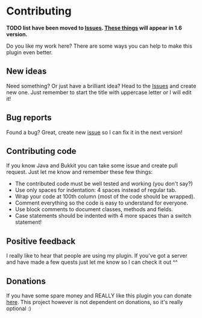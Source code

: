 # Contributing

**TODO list have been moved to [Issues](https://github.com/Co0sh/BetonQuest/issues). [These things](https://github.com/Co0sh/BetonQuest/issues?q=milestone%3A"1.6+version"+) will appear in 1.6 version.**

Do you like my work here? There are some ways you can help to make this plugin even better.

## New ideas

Need something? Or just have a brilliant idea? Head to the [Issues](https://github.com/Co0sh/BetonQuest/issues) and create new one. Just remember to start the title with uppercase letter or I will edit it!

## Bug reports

Found a bug? Great, create new [issue](https://github.com/Co0sh/BetonQuest/issues) so I can fix it in the next version!

## Contributing code

If you know Java and Bukkit you can take some issue and create pull request. Just let me know and remember these few things:

* The contributed code must be well tested and working (you don't say?)
* Use only spaces for indentation: 4 spaces instead of regular tab.
* Wrap your code at 100th column (most of the code should be wrapped).
* Comment everything so the code is easy to understand for everyone.
* Use block comments to document classes, methods and fields.
* Case statements should be indented with 4 more spaces than a switch statement!

## Positive feedback

I really like to hear that people are using my plugin. If you've got a server and have made a few quests just let me know so I can check it out ^^

## Donations

If you have some spare money and REALLY like this plugin you can donate [here](https://www.paypal.com/cgi-bin/webscr?cmd=_s-xclick&hosted_button_id=KG6S76KP4W6UG). This project however is not dependent on donations, so it's really optional :)